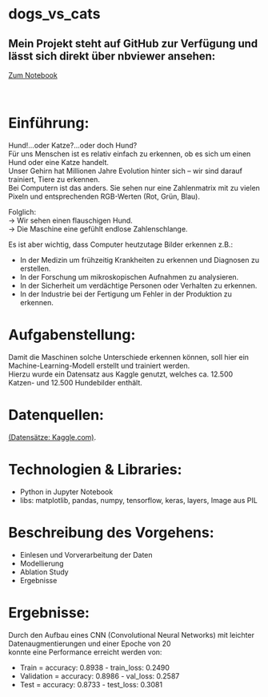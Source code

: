 # dogs_vs_cats
## Mein Projekt steht auf GitHub zur Verfügung und lässt sich direkt über nbviewer ansehen: 
[Zum Notebook]()

&nbsp;
# Einführung:
Hund!...oder Katze?...oder doch Hund?\
Für uns Menschen ist es relativ einfach zu erkennen, ob es sich um einen Hund oder eine Katze handelt.\
Unser Gehirn hat Millionen Jahre Evolution hinter sich – wir sind darauf trainiert, Tiere zu erkennen.\
Bei Computern ist das anders. Sie sehen nur eine Zahlenmatrix mit zu vielen Pixeln und entsprechenden RGB-Werten (Rot, Grün, Blau).

Folglich:\
-> Wir sehen einen flauschigen Hund.\
-> Die Maschine eine gefühlt endlose Zahlenschlange.

Es ist aber wichtig, dass Computer heutzutage Bilder erkennen z.B.:

* In der Medizin um frühzeitig Krankheiten zu erkennen und Diagnosen zu erstellen.
* In der Forschung um mikroskopischen Aufnahmen zu analysieren.
* In der Sicherheit um verdächtige Personen oder Verhalten zu erkennen.
* In der Industrie bei der Fertigung um Fehler in der Produktion zu erkennen.

# Aufgabenstellung:
Damit die Maschinen solche Unterschiede erkennen können, soll hier ein Machine-Learning-Modell erstellt und trainiert werden.\
Hierzu wurde ein Datensatz aus Kaggle genutzt, welches ca. 12.500 Katzen- und 12.500 Hundebilder enthält.

# Datenquellen:
[(Datensätze: Kaggle.com)](https://www.kaggle.com/datasets/karakaggle/kaggle-cat-vs-dog-dataset?select=kagglecatsanddogs_3367a).

# Technologien & Libraries:
* Python in Jupyter Notebook
* libs: matplotlib, pandas, numpy, tensorflow, keras, layers, Image aus PIL

# Beschreibung des Vorgehens:
* Einlesen und Vorverarbeitung der Daten
* Modellierung
* Ablation Study
* Ergebnisse

# Ergebnisse:
Durch den Aufbau eines CNN (Convolutional Neural Networks) mit leichter Datenaugmentierungen und einer Epoche von 20\
konnte eine Performance erreicht werden von:
* Train = accuracy: 0.8938 - train_loss: 0.2490
* Validation = accuracy: 0.8986 - val_loss: 0.2587
* Test = accuracy: 0.8733 - test_loss: 0.3081
